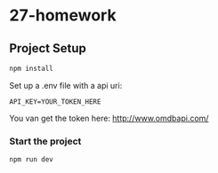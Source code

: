 # 27-homework

## Project Setup

```sh
npm install
```

Set up a .env file with a api uri:
```env
API_KEY=YOUR_TOKEN_HERE
```
You van get the token here: http://www.omdbapi.com/

### Start the project 
```sh
npm run dev
```


